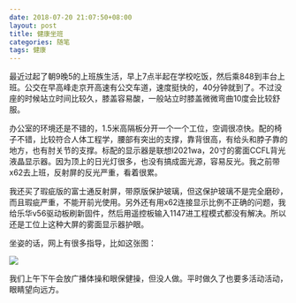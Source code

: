 ```yaml
---
date: 2018-07-20 21:07:50+08:00
layout: post
title: 健康坐班
categories: 随笔
tags: 健康
---
```


最近过起了朝9晚5的上班族生活，早上7点半起在学校吃饭，然后乘848到丰台上班。公交在早高峰走京开高速有公交车道，速度挺快的，40分钟就到了。不过没座的时候站立时间比较久，膝盖容易酸，一般站立时膝盖微微弯曲10度会比较舒服。

办公室的环境还是不错的，1.5米高隔板分开一个一个工位，空调很凉快。配的椅子不错，比较符合人体工程学，腰部有突出的支撑，靠背很高，有给头和脖子靠的地方，也有肘关节的支撑。标配的显示器是联想l2021wa，20寸的雾面CCFL背光液晶显示器。因为顶上的日光灯很多，也没有搞成面光源，容易反光。我之前带x62去上班，反射屏的反光严重，看着很累。

我还买了瑕疵版的富士通反射屏，带原版保护玻璃，但这保护玻璃不是完全磨砂，而且瑕疵严重，不能开前光使用。另外还有用x62连接显示比例不正确的问题，我给乐华v56驱动板刷新固件，然后用遥控板输入1147进工程模式都没有解决。所以还是工位上这种大屏的雾面显示器护眼。

坐姿的话，网上有很多指导，比如这张图：

![](https://www.mayoclinic.org/-/media/kcms/gbs/patient-consumer/images/2016/04/19/07/36/mcdc7_office_ergonomics.ashx)

我们上午下午会放广播体操和眼保健操，但没人做。平时做久了也要多活动活动，眼睛望向远方。

